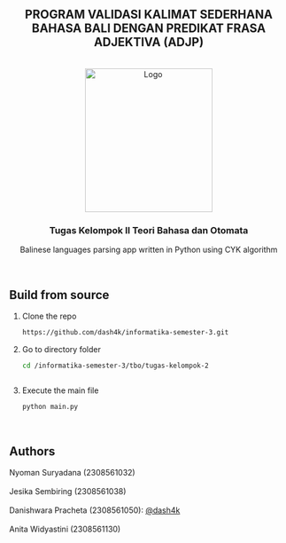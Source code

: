 <a name="readme-top"></a>

<div align="center">

## PROGRAM VALIDASI KALIMAT SEDERHANA BAHASA BALI DENGAN PREDIKAT FRASA ADJEKTIVA (ADJP)

</div>

<!-- PROJECT LOGO -->
</br>
<div align="center">
  <a href="https://www.unud.ac.id/">
    <img src="https://github.com/dash4k/tugas-akhir-alpro-1/assets/133938416/ff71757a-1b51-44b7-b14e-b53b061d9815" alt="Logo" width="230" height="259">
  </a>

<h3 align="center">Tugas Kelompok II Teori Bahasa dan Otomata</h3>

  <p align="center">
    Balinese languages parsing app written in Python using CYK algorithm
    </br>
  </p>
</div>
</br>

## Build from source

1. Clone the repo
   ```sh
   https://github.com/dash4k/informatika-semester-3.git
   ```
2. Go to directory folder
   ```sh
   cd /informatika-semester-3/tbo/tugas-kelompok-2
   ```
   ```
3. Execute the main file
   ```sh
   python main.py
   ```
</br>



<!--    CONTACT -->
## Authors


Nyoman Suryadana (2308561032)
</br></br>
Jesika Sembiring (2308561038)
</br></br>
Danishwara Pracheta (2308561050): [@dash4k](https://www.github.com/dash4k)
</br></br>
Anita Widyastini (2308561130)
</br>